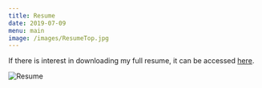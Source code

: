 ```yaml
---
title: Resume
date: 2019-07-09
menu: main
image: /images/ResumeTop.jpg
---
```

If there is interest in downloading my full resume, it can be accessed [here](https://github.com/cathlinlord/lordc_SoftwareInnovation/blob/master/CATHLIN%20LORD%20Resume-CV%20(1).pdf).

<img src="ResumeTop.jpg" alt="Resume">

